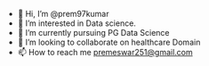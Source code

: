 - 👋 Hi, I’m @prem97kumar
- 👀 I’m interested in Data science.
- 🌱 I’m currently pursuing PG Data Science 
- 💞️ I’m looking to collaborate on healthcare Domain
- 📫 How to reach me premeswar251@gmail.com

<!---
prem97kumar/prem97kumar is a ✨ special ✨ repository because its `README.md` (this file) appears on your GitHub profile.
You can click the Preview link to take a look at your changes.
--->
